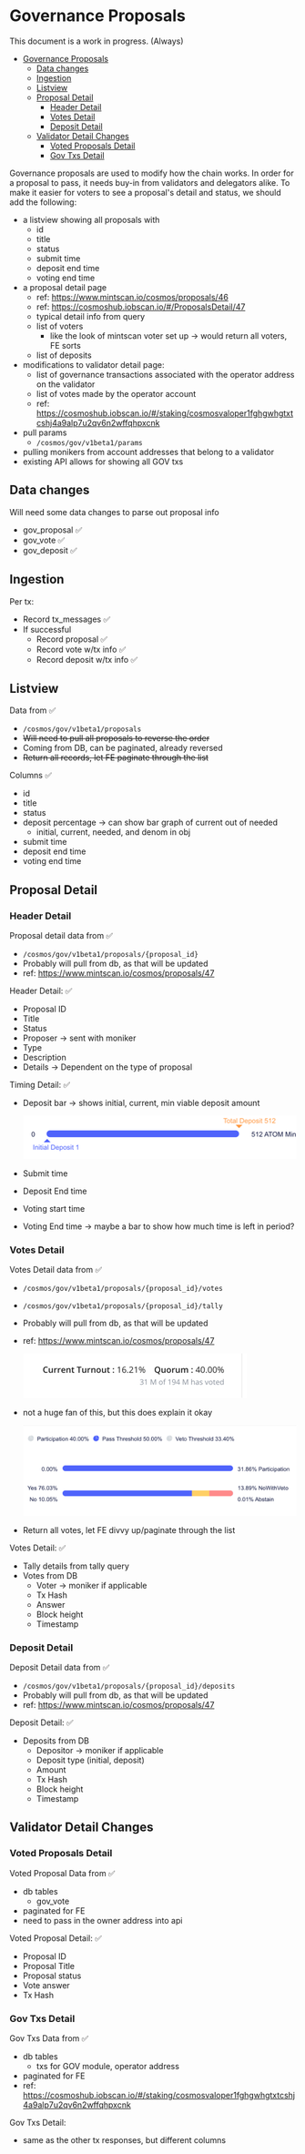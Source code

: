 # Governance Proposals

This document is a work in progress. (Always)

- [Governance Proposals](#governance-proposals)
    * [Data changes](#data-changes)
    * [Ingestion](#ingestion)
    * [Listview](#listview)
    * [Proposal Detail](#proposal-detail)
        + [Header Detail](#header-detail)
        + [Votes Detail](#votes-detail)
        + [Deposit Detail](#deposit-detail)
    * [Validator Detail Changes](#validator-detail-changes)
        + [Voted Proposals Detail](#voted-proposals-detail)
        + [Gov Txs Detail](#gov-txs-detail)

Governance proposals are used to modify how the chain works. In order for a proposal to pass, 
it needs buy-in from validators and delegators alike. To make it easier for voters to see a proposal's
detail and status, we should add the following:

* a listview showing all proposals with
  * id
  * title
  * status
  * submit time
  * deposit end time
  * voting end time
* a proposal detail page
  * ref: https://www.mintscan.io/cosmos/proposals/46
  * ref: https://cosmoshub.iobscan.io/#/ProposalsDetail/47
  * typical detail info from query
  * list of voters
    * like the look of mintscan voter set up -> would return all voters, FE sorts
  * list of deposits
* modifications to validator detail page:
  * list of governance transactions associated with the operator address on the validator
  * list of votes made by the operator account
  * ref: https://cosmoshub.iobscan.io/#/staking/cosmosvaloper1fghgwhgtxtcshj4a9alp7u2qv6n2wffqhpxcnk
* pull params
  * `/cosmos/gov/v1beta1/params`
* pulling monikers from account addresses that belong to a validator
* existing API allows for showing all GOV txs
    
## Data changes
Will need some data changes to parse out proposal info
* gov_proposal &#9989;
* gov_vote &#9989;
* gov_deposit &#9989;

## Ingestion
Per tx:
* Record tx_messages &#9989;
* If successful
  * Record proposal &#9989;
  * Record vote w/tx info &#9989;
  * Record deposit w/tx info &#9989;

## Listview
Data from &#9989;
* `/cosmos/gov/v1beta1/proposals`
* ~~Will need to pull all proposals to reverse the order~~
* Coming from DB, can be paginated, already reversed
* ~~Return all records, let FE paginate through the list~~

Columns &#9989;
* id
* title
* status
* deposit percentage -> can show bar graph of current out of needed
  * initial, current, needed, and denom in obj
* submit time
* deposit end time
* voting end time

## Proposal Detail
### Header Detail
Proposal detail data from &#9989;
* `/cosmos/gov/v1beta1/proposals/{proposal_id}`
* Probably will pull from db, as that will be updated
* ref: https://www.mintscan.io/cosmos/proposals/47

Header Detail: &#9989;
* Proposal ID
* Title
* Status
* Proposer -> sent with moniker
* Type
* Description
* Details -> Dependent on the type of proposal
  
Timing Detail: &#9989;
* Deposit bar -> shows initial, current, min viable deposit amount
  
    ![img.png](img.png)
* Submit time
* Deposit End time
* Voting start time
* Voting End time -> maybe a bar to show how much time is left in period?

### Votes Detail
Votes Detail data from &#9989;
* `/cosmos/gov/v1beta1/proposals/{proposal_id}/votes`
* `/cosmos/gov/v1beta1/proposals/{proposal_id}/tally`
* Probably will pull from db, as that will be updated
* ref: https://www.mintscan.io/cosmos/proposals/47
  
  ![img_2.png](img_2.png)
* not a huge fan of this, but this does explain it okay

  ![img_1.png](img_1.png)
* Return all votes, let FE divvy up/paginate through the list

Votes Detail: &#9989;
* Tally details from tally query
* Votes from DB
  * Voter -> moniker if applicable
  * Tx Hash
  * Answer
  * Block height
  * Timestamp
    
### Deposit Detail
Deposit Detail data from &#9989;
* `/cosmos/gov/v1beta1/proposals/{proposal_id}/deposits`
* Probably will pull from db, as that will be updated
* ref: https://www.mintscan.io/cosmos/proposals/47

Deposit Detail: &#9989;
* Deposits from DB
    * Depositor -> moniker if applicable
    * Deposit type (initial, deposit)
    * Amount
    * Tx Hash
    * Block height
    * Timestamp

## Validator Detail Changes
### Voted Proposals Detail
Voted Proposal Data from &#9989;
* db tables
  * gov_vote
* paginated for FE
* need to pass in the owner address into api

Voted Proposal Detail: &#9989;
* Proposal ID
* Proposal Title
* Proposal status
* Vote answer
* Tx Hash

### Gov Txs Detail
Gov Txs Data from &#9989;
* db tables
    * txs for GOV module, operator address
* paginated for FE
* ref: https://cosmoshub.iobscan.io/#/staking/cosmosvaloper1fghgwhgtxtcshj4a9alp7u2qv6n2wffqhpxcnk

Gov Txs Detail:
* same as the other tx responses, but different columns

